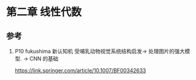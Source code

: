 # 第二章 线性代数

## 参考

1. P10 fukushima 新认知机 受哺乳动物视觉系统结构启发-> 处理图片的强大模型. -> CNN 的基础 

	https://link.springer.com/article/10.1007/BF00342633


